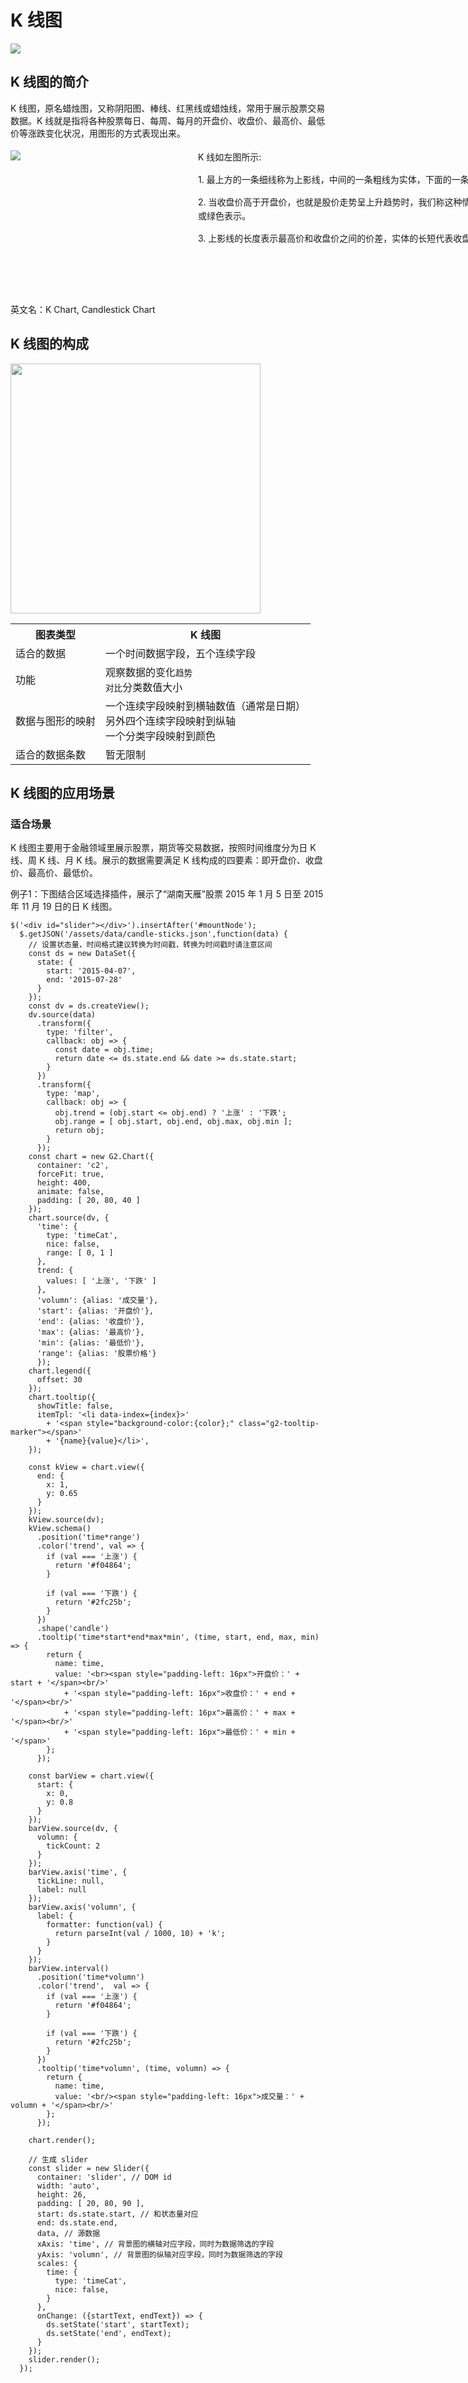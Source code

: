 <!--
title: K 线图
tags:
  - time
  - compare
  - trend
resource:
  jsFiles:
    - ${url.g2}
    - ${url.dataSet}
    - ${url['g2-plugin-slider']}
-->

# K 线图

<img src="https://os.alipayobjects.com/rmsportal/UCqFUhWcZgDJsDH.png" />

## K 线图的简介

K 线图，原名蜡烛图，又称阴阳图、棒线、红黑线或蜡烛线，常用于展示股票交易数据。K 线就是指将各种股票每日、每周、每月的开盘价、收盘价、最高价、最低价等涨跌变化状况，用图形的方式表现出来。

<div style="width:920px;height:230px;padding-left: 300px;margin-top:18px;position:relative;line-height: 22px;">
  <img style="position:absolute;top: 0;left:0;" src="https://t.alipayobjects.com/images/T1FtFkXXXlXXXXXXXX.png" />
  <p>K 线如左图所示:</p>
  <p>1. 最上方的一条细线称为上影线，中间的一条粗线为实体，下面的一条细线为下影线。</p>
  <p>2. 当收盘价高于开盘价，也就是股价走势呈上升趋势时，我们称这种情况下的 K 线为阳线，中部的实体以空白或红色表示。反之称为阴线用黑色实体或绿色表示。</p>
  <p>3. 上影线的长度表示最高价和收盘价之间的价差，实体的长短代表收盘价与开盘价之间的价差，下影线的长度则代表开盘价和最低价之间的差距。</p>
</div>

<div style="clear: both;"></div>


英文名：K Chart, Candlestick Chart

## K 线图的构成

<img class="constitute-img" src="https://t.alipayobjects.com/images/T1cLlkXklXXXXXXXXX.png" width="400px" />

<table class="struct-table">
  <tr>
    <th>图表类型</th>
    <th>K 线图</th>
  </tr>
  <tr>
    <td>适合的数据</td>
    <td>一个时间数据字段，五个连续字段</td>
  </tr>
  <tr>
    <td>功能</td>
    <td>
      观察数据的变化<code>趋势</code></br>
      <code>对比</code>分类数值大小
    </td>
  </tr>
  <tr>
    <td>数据与图形的映射</td>
    <td>
      一个连续字段映射到横轴数值（通常是日期）</br>另外四个连续字段映射到纵轴</br>一个分类字段映射到颜色
    </td>
  </tr>
  <tr>
    <td>适合的数据条数</td>
    <td>暂无限制</td>
  </tr>
</table>

<div style="clear: both;"></div>

## K 线图的应用场景

### 适合场景

K 线图主要用于金融领域里展示股票，期货等交易数据，按照时间维度分为日 K 线、周 K 线、月 K 线。展示的数据需要满足 K 线构成的四要素：即开盘价、收盘价、最高价、最低价。

例子1：下图结合区域选择插件，展示了“湖南天雁”股票 2015 年 1 月 5 日至 2015 年 11 月 19 日的日 K 线图。

<div id="c2"></div>
<div id="slider"></div>

```js-
$('<div id="slider"></div>').insertAfter('#mountNode');
  $.getJSON('/assets/data/candle-sticks.json',function(data) {
    // 设置状态量，时间格式建议转换为时间戳，转换为时间戳时请注意区间
    const ds = new DataSet({
      state: {
        start: '2015-04-07',
        end: '2015-07-28'
      }
    });
    const dv = ds.createView();
    dv.source(data)
      .transform({
        type: 'filter',
        callback: obj => {
          const date = obj.time;
          return date <= ds.state.end && date >= ds.state.start;
        }
      })
      .transform({
        type: 'map',
        callback: obj => {
          obj.trend = (obj.start <= obj.end) ? '上涨' : '下跌';
          obj.range = [ obj.start, obj.end, obj.max, obj.min ];
          return obj;
        }
      });
    const chart = new G2.Chart({
      container: 'c2',
      forceFit: true,
      height: 400,
      animate: false,
      padding: [ 20, 80, 40 ]
    });
    chart.source(dv, {
      'time': {
        type: 'timeCat',
        nice: false,
        range: [ 0, 1 ]
      },
      trend: {
        values: [ '上涨', '下跌' ]
      },
      'volumn': {alias: '成交量'},
      'start': {alias: '开盘价'},
      'end': {alias: '收盘价'},
      'max': {alias: '最高价'},
      'min': {alias: '最低价'},
      'range': {alias: '股票价格'}
      });
    chart.legend({
      offset: 30
    });
    chart.tooltip({
      showTitle: false,
      itemTpl: '<li data-index={index}>'
        + '<span style="background-color:{color};" class="g2-tooltip-marker"></span>'
        + '{name}{value}</li>',
    });

    const kView = chart.view({
      end: {
        x: 1,
        y: 0.65
      }
    });
    kView.source(dv);
    kView.schema()
      .position('time*range')
      .color('trend', val => {
        if (val === '上涨') {
          return '#f04864';
        }

        if (val === '下跌') {
          return '#2fc25b';
        }
      })
      .shape('candle')
      .tooltip('time*start*end*max*min', (time, start, end, max, min) => {
        return {
          name: time,
          value: '<br><span style="padding-left: 16px">开盘价：' + start + '</span><br/>'
            + '<span style="padding-left: 16px">收盘价：' + end + '</span><br/>'
            + '<span style="padding-left: 16px">最高价：' + max + '</span><br/>'
            + '<span style="padding-left: 16px">最低价：' + min + '</span>'
        };
      });

    const barView = chart.view({
      start: {
        x: 0,
        y: 0.8
      }
    });
    barView.source(dv, {
      volumn: {
        tickCount: 2
      }
    });
    barView.axis('time', {
      tickLine: null,
      label: null
    });
    barView.axis('volumn', {
      label: {
        formatter: function(val) {
          return parseInt(val / 1000, 10) + 'k';
        }
      }
    });
    barView.interval()
      .position('time*volumn')
      .color('trend',  val => {
        if (val === '上涨') {
          return '#f04864';
        }

        if (val === '下跌') {
          return '#2fc25b';
        }
      })
      .tooltip('time*volumn', (time, volumn) => {
        return {
          name: time,
          value: '<br/><span style="padding-left: 16px">成交量：' + volumn + '</span><br/>'
        };
      });

    chart.render();

    // 生成 slider
    const slider = new Slider({
      container: 'slider', // DOM id
      width: 'auto',
      height: 26,
      padding: [ 20, 80, 90 ],
      start: ds.state.start, // 和状态量对应
      end: ds.state.end,
      data, // 源数据
      xAxis: 'time', // 背景图的横轴对应字段，同时为数据筛选的字段
      yAxis: 'volumn', // 背景图的纵轴对应字段，同时为数据筛选的字段
      scales: {
        time: {
          type: 'timeCat',
          nice: false,
        }
      },
      onChange: ({startText, endText}) => {
        ds.setState('start', startText);
        ds.setState('end', endText);
      }
    });
    slider.render();
  });
```

